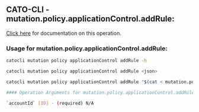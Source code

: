 
## CATO-CLI - mutation.policy.applicationControl.addRule:
[Click here](https://api.catonetworks.com/documentation/#mutation-mutation.policy.applicationControl.addRule) for documentation on this operation.

### Usage for mutation.policy.applicationControl.addRule:

```bash
catocli mutation policy applicationControl addRule -h

catocli mutation policy applicationControl addRule <json>

catocli mutation policy applicationControl addRule "$(cat < mutation.policy.applicationControl.addRule.json)"

#### Operation Arguments for mutation.policy.applicationControl.addRule ####

`accountId` [ID] - (required) N/A    
